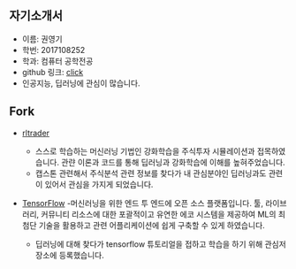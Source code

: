## 자기소개서 

* 이름: 권영기
* 학번: 2017108252 
* 학과: 컴퓨터 공학전공 
* github 링크: [click](https://github.com/shrwhfb)
* 인공지능, 딥러닝에 관심이 많습니다. 

## Fork

* [rltrader](https://github.com/shrwhfb/rltrader.git)
  - 스스로 학습하는 머신러닝 기법인 강화학습을 주식투자 시뮬레이션과 접목하였습니다. 관랸 이론과 코드를 통해 딥러닝과 강화학습에 이해를 높혀주었습니다. 
  - 캡스톤 관련해서 주식분석 관련 정보를 찾다가 내 관심분야인 딥러닝과도 관련이 있어서 관심을 가지게 되었습니다.  


* [TensorFlow](https://github.com/shrwhfb/tensorflow/git)
  -머신러닝을 위한 엔드 투 엔드에 오픈 소스 플랫폼입니다. 툴, 라이브러리, 커뮤니티 리소스에 대한 포괄적이고 유연한 에코 시스템을 제공하여 ML의 최첨단 기술을 활용하고 관련 어플리케이션에 쉽게 구축할 수 있게 하였습니다. 
  - 딥러닝에 대해 찾다가 tensorflow 튜토리얼을 접하고 학습을 하기 위해 관심저장소에 등록했습니다. 
